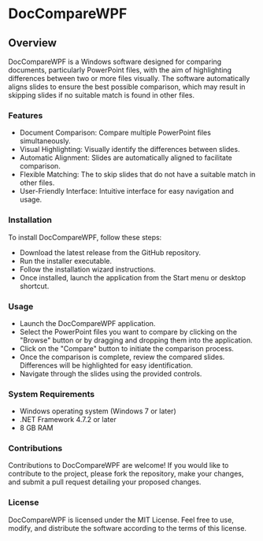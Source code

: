 # DocCompareWPF
## Overview

DocCompareWPF is a Windows software designed for comparing documents, particularly PowerPoint files, with the aim of highlighting differences between two or more files visually. The software automatically aligns slides to ensure the best possible comparison, which may result in skipping slides if no suitable match is found in other files.

### Features

* Document Comparison: Compare multiple PowerPoint files simultaneously.
* Visual Highlighting: Visually identify the differences between slides.
* Automatic Alignment: Slides are automatically aligned to facilitate comparison.
* Flexible Matching: The  to skip slides that do not have a suitable match in other files.
* User-Friendly Interface: Intuitive interface for easy navigation and usage.

### Installation

To install DocCompareWPF, follow these steps:

* Download the latest release from the GitHub repository.
* Run the installer executable.
* Follow the installation wizard instructions.
* Once installed, launch the application from the Start menu or desktop shortcut.

### Usage

* Launch the DocCompareWPF application.
* Select the PowerPoint files you want to compare by clicking on the "Browse" button or by dragging and dropping them into the application.
* Click on the "Compare" button to initiate the comparison process.
* Once the comparison is complete, review the compared slides. Differences will be highlighted for easy identification.
* Navigate through the slides using the provided controls.

### System Requirements

* Windows operating system (Windows 7 or later)
* .NET Framework 4.7.2 or later
* 8 GB RAM

### Contributions

Contributions to DocCompareWPF are welcome! If you would like to contribute to the project, please fork the repository, make your changes, and submit a pull request detailing your proposed changes.

### License

DocCompareWPF is licensed under the MIT License. Feel free to use, modify, and distribute the software according to the terms of this license.
